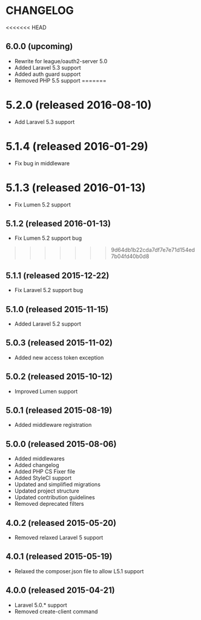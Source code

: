 # CHANGELOG

<<<<<<< HEAD
## 6.0.0 (upcoming)

- Rewrite for league/oauth2-server 5.0
- Added Laravel 5.3 support
- Added auth guard support
- Removed PHP 5.5 support
=======
# 5.2.0 (released 2016-08-10)

- Add Laravel 5.3 support

# 5.1.4 (released 2016-01-29)

- Fix bug in middleware

# 5.1.3 (released 2016-01-13)

- Fix Lumen 5.2 support

## 5.1.2 (released 2016-01-13)

- Fix Lumen 5.2 support bug
>>>>>>> 9d64db1b22cda7df7e7e71d154ed7b04fd40b0d8

## 5.1.1 (released 2015-12-22)

- Fix Laravel 5.2 support bug

## 5.1.0 (released 2015-11-15)

- Added Laravel 5.2 support

## 5.0.3 (released 2015-11-02)

- Added new access token exception

## 5.0.2 (released 2015-10-12)

- Improved Lumen support

## 5.0.1 (released 2015-08-19)

- Added middleware registration

## 5.0.0 (released 2015-08-06)

- Added middlewares
- Added changelog
- Added PHP CS Fixer file
- Added StyleCI support
- Updated and simplified migrations
- Updated project structure
- Updated contribution guidelines
- Removed deprecated filters

## 4.0.2 (released 2015-05-20)

- Removed relaxed Laravel 5 support

## 4.0.1 (released 2015-05-19)

- Relaxed the composer.json file to allow L5.1 support

## 4.0.0 (released 2015-04-21)

- Laravel 5.0.* support
- Removed create-client command
